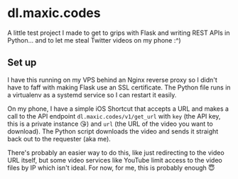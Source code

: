 # dl.maxic.codes

A little test project I made to get to grips with Flask and writing REST APIs in Python... and to let me steal Twitter videos on my phone :^)

## Set up

I have this running on my VPS behind an Nginx reverse proxy so I didn't have to faff with making Flask use an SSL certificate. The Python file runs in a virtualenv as a systemd service so I can restart it easily.

On my phone, I have a simple iOS Shortcut that accepts a URL and makes a call to the API endpoint `dl.maxic.codes/v1/get_url` with `key` (the API key, this is a private instance 😘) and `url` (the URL of the video you want to download). The Python script downloads the video and sends it straight back out to the requester (aka me).

There's probably an easier way to do this, like just redirecting to the video URL itself, but some video services like YouTube limit access to the video files by IP which isn't ideal. For now, for me, this is probably enough 😇
